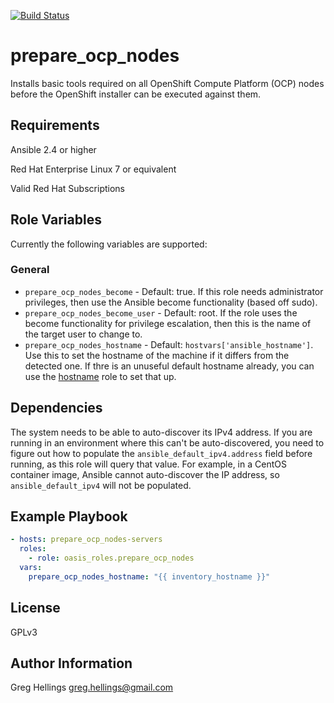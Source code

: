 [![Build Status](https://travis-ci.com/oasis-roles/prepare_ocp_nodes.svg?branch=master)](https://travis-ci.com/oasis-roles/prepare_ocp_nodes)

prepare\_ocp\_nodes
===========

Installs basic tools required on all OpenShift Compute Platform (OCP) nodes
before the OpenShift installer can be executed against them.

Requirements
------------

Ansible 2.4 or higher

Red Hat Enterprise Linux 7 or equivalent

Valid Red Hat Subscriptions

Role Variables
--------------

Currently the following variables are supported:

### General

* `prepare_ocp_nodes_become` - Default: true. If this role needs administrator
  privileges, then use the Ansible become functionality (based off sudo).
* `prepare_ocp_nodes_become_user` - Default: root. If the role uses the become
  functionality for privilege escalation, then this is the name of the target
  user to change to.
* `prepare_ocp_nodes_hostname` - Default: `hostvars['ansible_hostname']`. Use this
 to set the hostname of the machine if it differs from the detected one. If thre
 is an unuseful default hostname already, you can use the [hostname](https://github.com/oasis-roles/hostname)
 role to set that up.

Dependencies
------------

The system needs to be able to auto-discover its IPv4 address. If you are running
in an environment where this can't be auto-discovered, you need to figure out how
to populate the `ansible_default_ipv4.address` field before running, as this role
will query that value. For example, in a CentOS container image, Ansible cannot
auto-discover the IP address, so `ansible_default_ipv4` will not be populated.

Example Playbook
----------------

```yaml
- hosts: prepare_ocp_nodes-servers
  roles:
    - role: oasis_roles.prepare_ocp_nodes
  vars:
    prepare_ocp_nodes_hostname: "{{ inventory_hostname }}"
```

License
-------

GPLv3

Author Information
------------------

Greg Hellings <greg.hellings@gmail.com>
